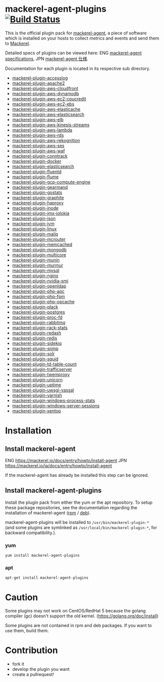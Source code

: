 mackerel-agent-plugins  [![Build Status](https://travis-ci.org/mackerelio/mackerel-agent-plugins.svg?branch=master)](https://travis-ci.org/mackerelio/mackerel-agent-plugins)
======================

This is the official plugin pack for [mackerel-agent](https://github.com/mackerelio/mackerel-agent), a piece of software which is installed on your hosts to collect metrics and events and send them to [Mackerel](https://mackerel.io).

Detailed specs of plugins can be viewed here: ENG [mackerel-agent specifications](https://mackerel.io/docs/entry/spec/agent), JPN [mackerel-agent 仕様](https://mackerel.io/ja/docs/entry/spec/agent).

Documentation for each plugin is located in its respective sub directory.

* [mackerel-plugin-accesslog](./mackerel-plugin-accesslog/README.md)
* [mackerel-plugin-apache2](./mackerel-plugin-apache2/README.md)
* [mackerel-plugin-aws-cloudfront](./mackerel-plugin-aws-cloudfront/README.md)
* [mackerel-plugin-aws-dynamodb](./mackerel-plugin-aws-dynamodb/README.md)
* [mackerel-plugin-aws-ec2-cpucredit](./mackerel-plugin-aws-ec2-cpucredit/README.md)
* [mackerel-plugin-aws-ec2-ebs](./mackerel-plugin-aws-ec2-ebs/README.md)
* [mackerel-plugin-aws-elasticache](./mackerel-plugin-aws-elasticache/README.md)
* [mackerel-plugin-aws-elasticsearch](./mackerel-plugin-aws-elasticsearch/README.md)
* [mackerel-plugin-aws-elb](./mackerel-plugin-aws-elb/README.md)
* [mackerel-plugin-aws-kinesis-streams](./mackerel-plugin-aws-kinesis-streams/README.md)
* [mackerel-plugin-aws-lambda](./mackerel-plugin-aws-lambda/README.md)
* [mackerel-plugin-aws-rds](./mackerel-plugin-aws-rds/README.md)
* [mackerel-plugin-aws-rekognition](./mackerel-plugin-aws-rekognition/README.md)
* [mackerel-plugin-aws-ses](./mackerel-plugin-aws-ses/README.md)
* [mackerel-plugin-aws-waf](./mackerel-plugin-aws-waf/README.md)
* [mackerel-plugin-conntrack](./mackerel-plugin-conntrack/README.md)
* [mackerel-plugin-docker](./mackerel-plugin-docker/README.md)
* [mackerel-plugin-elasticsearch](./mackerel-plugin-elasticsearch/README.md)
* [mackerel-plugin-fluentd](./mackerel-plugin-fluentd/README.md)
* [mackerel-plugin-flume](./mackerel-plugin-flume/README.md)
* [mackerel-plugin-gcp-compute-engine](./mackerel-plugin-gcp-compute-engine/README.md)
* [mackerel-plugin-gearmand](./mackerel-plugin-gearmand/README.md)
* [mackerel-plugin-gostats](./mackerel-plugin-gostats/README.md)
* [mackerel-plugin-graphite](./mackerel-plugin-graphite/README.md)
* [mackerel-plugin-haproxy](./mackerel-plugin-haproxy/README.md)
* [mackerel-plugin-inode](./mackerel-plugin-inode/README.md)
* [mackerel-plugin-jmx-jolokia](./mackerel-plugin-jmx-jolokia/README.md)
* [mackerel-plugin-json](./mackerel-plugin-json/README.md)
* [mackerel-plugin-jvm](./mackerel-plugin-jvm/README.md)
* [mackerel-plugin-linux](./mackerel-plugin-linux/README.md)
* [mackerel-plugin-mailq](./mackerel-plugin-mailq/README.md)
* [mackerel-plugin-mcrouter](./mackerel-plugin-mcrouter/README.md)
* [mackerel-plugin-memcached](./mackerel-plugin-memcached/README.md)
* [mackerel-plugin-mongodb](./mackerel-plugin-mongodb/README.md)
* [mackerel-plugin-multicore](./mackerel-plugin-multicore/README.md)
* [mackerel-plugin-munin](./mackerel-plugin-munin/README.md)
* [mackerel-plugin-murmur](./mackerel-plugin-murmur/README.md)
* [mackerel-plugin-mysql](./mackerel-plugin-mysql/README.md)
* [mackerel-plugin-nginx](./mackerel-plugin-nginx/README.md)
* [mackerel-plugin-nvidia-smi](./mackerel-plugin-nvidia-smi/README.md)
* [mackerel-plugin-openldap](./mackerel-plugin-openldap/README.md)
* [mackerel-plugin-php-apc](./mackerel-plugin-php-apc/README.md)
* [mackerel-plugin-php-fpm](./mackerel-plugin-php-fpm/README.md)
* [mackerel-plugin-php-opcache](./mackerel-plugin-php-opcache/README.md)
* [mackerel-plugin-plack](./mackerel-plugin-plack/README.md)
* [mackerel-plugin-postgres](./mackerel-plugin-postgres/README.md)
* [mackerel-plugin-proc-fd](./mackerel-plugin-proc-fd/README.md)
* [mackerel-plugin-rabbitmq](./mackerel-plugin-rabbitmq/README.md)
* [mackerel-plugin-rack-stats](./mackerel-plugin-rack-stats/README.md)
* [mackerel-plugin-redash](./mackerel-plugin-redash/README.md)
* [mackerel-plugin-redis](./mackerel-plugin-redis/README.md)
* [mackerel-plugin-sidekiq](./mackerel-plugin-sidekiq/README.md)
* [mackerel-plugin-snmp](./mackerel-plugin-snmp/README.md)
* [mackerel-plugin-solr](./mackerel-plugin-solr/README.md)
* [mackerel-plugin-squid](./mackerel-plugin-squid/README.md)
* [mackerel-plugin-td-table-count](./mackerel-plugin-td-table-count/README.md)
* [mackerel-plugin-trafficserver](./mackerel-plugin-trafficserver/README.md)
* [mackerel-plugin-twemproxy](./mackerel-plugin-twemproxy/README.md)
* [mackerel-plugin-unicorn](./mackerel-plugin-unicorn/README.md)
* [mackerel-plugin-uptime](./mackerel-plugin-uptime/README.md)
* [mackerel-plugin-uwsgi-vassal](./mackerel-plugin-uwsgi-vassal/README.md)
* [mackerel-plugin-varnish](./mackerel-plugin-varnish/README.md)
* [mackerel-plugin-windows-process-stats](./mackerel-plugin-windows-process-stats/README.md)
* [mackerel-plugin-windows-server-sessions](./mackerel-plugin-windows-server-sessions/README.md)
* [mackerel-plugin-xentop](./mackerel-plugin-xentop/README.md)

Installation
============

## Install mackerel-agent

ENG https://mackerel.io/docs/entry/howto/install-agent
JPN https://mackerel.io/ja/docs/entry/howto/install-agent

If the mackerel-agent has already be installed this step can be ignored.

## Install mackerel-agent-plugins

Install the plugin pack from either the yum or the apt repository.
To setup these package repositories, see the documentation regarding the installation of mackerel-agent ([rpm](https://mackerel.io/docs/entry/howto/install-agent/rpm) / [deb](https://mackerel.io/docs/entry/howto/install-agent/deb)).

mackerel-agent-plugins will be installed to ```/usr/bin/mackerel-plugin-*``` (and some plugins are symlinked as ```/usr/local/bin/mackerel-plugin-*```, for backward compatibility.).

### yum

```shell
yum install mackerel-agent-plugins
```

### apt

```shell
apt-get install mackerel-agent-plugins
```

Caution
=======

Some plugins may not work on CentOS/RedHat 5 because the golang compiler (gc) doesn't support the old kernel.
(https://golang.org/doc/install)

Some plugins are not contained in rpm and deb packages. If you want to use them, build them.

Contribution
============

* fork it
* develop the plugin you want
* create a pullrequest!
